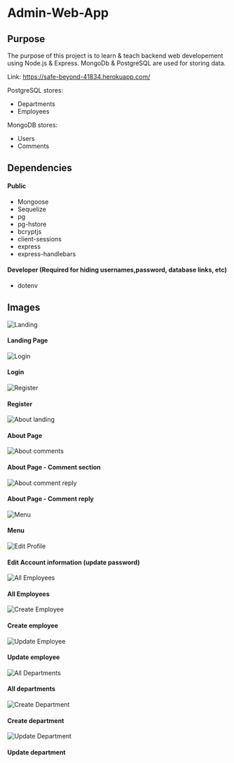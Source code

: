# Admin-Web-App

## Purpose
The purpose of this project is to learn & teach backend web developement using Node.js & Express. MongoDb & PostgreSQL are used for storing data.

Link: https://safe-beyond-41834.herokuapp.com/

PostgreSQL stores: 
- Departments
- Employees

MongoDB stores:
- Users
- Comments

## Dependencies

#### Public
- Mongoose
- Sequelize
- pg
- pg-hstore
- bcryptjs
- client-sessions
- express
- express-handlebars

#### Developer (Required for hiding usernames,password, database links, etc)
- dotenv


## Images
![Landing](/images/landing-page.JPG)
#### Landing Page
![Login](/images/login.JPG)
#### Login
![Register](/images/register.JPG)
#### Register
![About landing](/images/about-1.JPG)
#### About Page
![About comments](/images/about-2.JPG)
#### About Page - Comment section
![About comment reply](/images/about-3.JPG)
#### About Page - Comment reply
![Menu](/images/menu.JPG)
#### Menu
![Edit Profile](/images/edit-profile.JPG)
#### Edit Account information (update password)
![All Employees](/images/all-employees.JPG)
#### All Employees
![Create Employee](/images/add-employee.JPG)
#### Create employee
![Update Employee](/images/edit-employee.JPG)
#### Update employee
![All Departments](/images/all-departments.JPG)
#### All departments
![Create Department](/images/add-department.JPG)
#### Create department
![Update Department](/images/edit-department.JPG)
#### Update department
